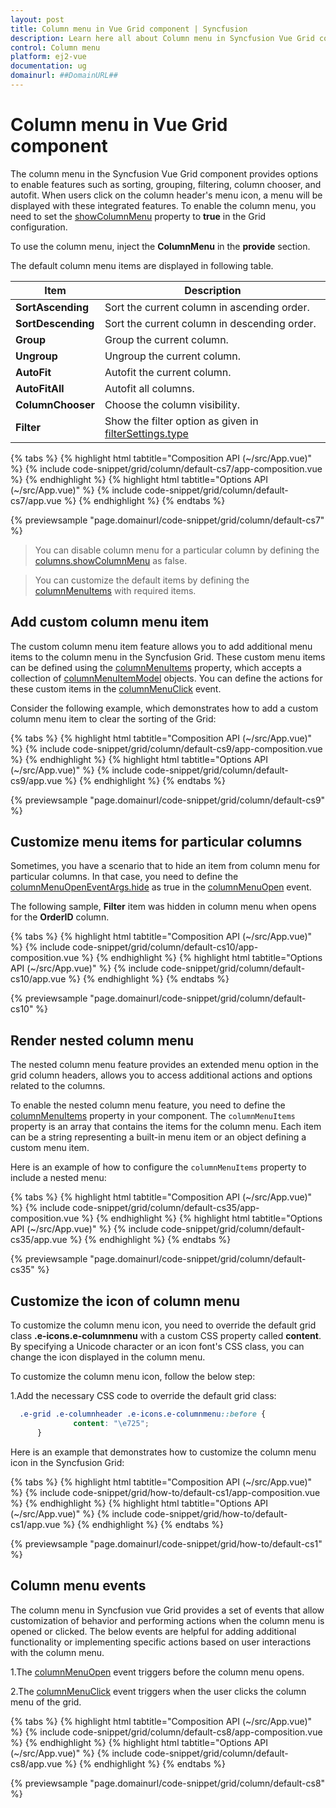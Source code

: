 ```yaml
---
layout: post
title: Column menu in Vue Grid component | Syncfusion
description: Learn here all about Column menu in Syncfusion Vue Grid component of Syncfusion Essential JS 2 and more.
control: Column menu 
platform: ej2-vue
documentation: ug
domainurl: ##DomainURL##
---
```


# Column menu in Vue Grid component

The column menu in the Syncfusion Vue Grid component provides options to enable features such as sorting, grouping, filtering, column chooser, and autofit. When users click on the column header's menu icon, a menu will be displayed with these integrated features. To enable the column menu, you need to set the [showColumnMenu](https://ej2.syncfusion.com/vue/documentation/api/grid/#showcolumnmenu) property to **true** in the Grid configuration.

To use the column menu, inject the **ColumnMenu** in the **provide** section.

The default column menu items are displayed in following table.

| Item               | Description                                                                                                                              |
| ------------------ | ---------------------------------------------------------------------------------------------------------------------------------------- |
| **SortAscending**  | Sort the current column in ascending order.                                                                                              |
| **SortDescending** | Sort the current column in descending order.                                                                                             |
| **Group**          | Group the current column.                                                                                                                |
| **Ungroup**        | Ungroup the current column.                                                                                                              |
| **AutoFit**        | Autofit the current column.                                                                                                              |
| **AutoFitAll**     | Autofit all columns.                                                                                                                     |
| **ColumnChooser**  | Choose the column visibility.                                                                                                            |
| **Filter**         | Show the filter option as given in [filterSettings.type](https://ej2.syncfusion.com/vue/documentation/api/grid/filterSettings/#type) |

{% tabs %}
{% highlight html tabtitle="Composition API (~/src/App.vue)" %}
{% include code-snippet/grid/column/default-cs7/app-composition.vue %}
{% endhighlight %}
{% highlight html tabtitle="Options API (~/src/App.vue)" %}
{% include code-snippet/grid/column/default-cs7/app.vue %}
{% endhighlight %}
{% endtabs %}
        
{% previewsample "page.domainurl/code-snippet/grid/column/default-cs7" %}

> You can disable column menu for a particular column by defining the [columns.showColumnMenu](https://ej2.syncfusion.com/vue/documentation/api/grid/column/#showcolumnmenu) as false.

> You can customize the default items by defining the [columnMenuItems](https://ej2.syncfusion.com/vue/documentation/api/grid/#columnmenuitems) with required items.

## Add custom column menu item

The custom column menu item feature allows you to add additional menu items to the column menu in the Syncfusion Grid. These custom menu items can be defined using the [columnMenuItems](https://ej2.syncfusion.com/vue/documentation/api/grid/#columnmenuitems) property, which accepts a collection of [columnMenuItemModel](https://ej2.syncfusion.com/vue/documentation/api/grid/columnMenuItemModel/) objects. You can define the actions for these custom items in the [columnMenuClick](https://ej2.syncfusion.com/vue/documentation/api/grid/#columnmenuclick) event.

Consider the following example, which demonstrates how to add a custom column menu item to clear the sorting of the Grid:

{% tabs %}
{% highlight html tabtitle="Composition API (~/src/App.vue)" %}
{% include code-snippet/grid/column/default-cs9/app-composition.vue %}
{% endhighlight %}
{% highlight html tabtitle="Options API (~/src/App.vue)" %}
{% include code-snippet/grid/column/default-cs9/app.vue %}
{% endhighlight %}
{% endtabs %}
        
{% previewsample "page.domainurl/code-snippet/grid/column/default-cs9" %}

## Customize menu items for particular columns

Sometimes, you have a scenario that to hide an item from column menu for particular columns. In that case, you need to define the [columnMenuOpenEventArgs.hide](https://ej2.syncfusion.com/vue/documentation/api/grid/columnMenuOpenEventArgs) as true in the [columnMenuOpen](https://ej2.syncfusion.com/vue/documentation/api/grid/#columnmenuopen) event.

The following sample, **Filter** item was hidden in column menu when opens for the **OrderID** column.

{% tabs %}
{% highlight html tabtitle="Composition API (~/src/App.vue)" %}
{% include code-snippet/grid/column/default-cs10/app-composition.vue %}
{% endhighlight %}
{% highlight html tabtitle="Options API (~/src/App.vue)" %}
{% include code-snippet/grid/column/default-cs10/app.vue %}
{% endhighlight %}
{% endtabs %}
        
{% previewsample "page.domainurl/code-snippet/grid/column/default-cs10" %}

## Render nested column menu

The nested column menu feature provides an extended menu option in the grid column headers, allows you to access additional actions and options related to the columns.

To enable the nested column menu feature, you need to define the [columnMenuItems](https://ej2.syncfusion.com/vue/documentation/api/grid/#columnmenuitems) property in your component. The `columnMenuItems` property is an array that contains the items for the column menu. Each item can be a string representing a built-in menu item or an object defining a custom menu item.

Here is an example of how to configure the `columnMenuItems` property to include a nested menu:

{% tabs %}
{% highlight html tabtitle="Composition API (~/src/App.vue)" %}
{% include code-snippet/grid/column/default-cs35/app-composition.vue %}
{% endhighlight %}
{% highlight html tabtitle="Options API (~/src/App.vue)" %}
{% include code-snippet/grid/column/default-cs35/app.vue %}
{% endhighlight %}
{% endtabs %}
        
{% previewsample "page.domainurl/code-snippet/grid/column/default-cs35" %}

## Customize the icon of column menu

To customize the column menu icon, you need to override the default grid class **.e-icons.e-columnmenu** with a custom CSS property called **content**. By specifying a Unicode character or an icon font's CSS class, you can change the icon displayed in the column menu.

To customize the column menu icon, follow the below step:

1.Add the necessary CSS code to override the default grid class:

```css
  .e-grid .e-columnheader .e-icons.e-columnmenu::before {
              content: "\e725";
      }
```

Here is an example that demonstrates how to customize the column menu icon in the Syncfusion Grid:


{% tabs %}
{% highlight html tabtitle="Composition API (~/src/App.vue)" %}
{% include code-snippet/grid/how-to/default-cs1/app-composition.vue %}
{% endhighlight %}
{% highlight html tabtitle="Options API (~/src/App.vue)" %}
{% include code-snippet/grid/how-to/default-cs1/app.vue %}
{% endhighlight %}
{% endtabs %}
        
{% previewsample "page.domainurl/code-snippet/grid/how-to/default-cs1" %}

## Column menu events

The column menu in Syncfusion vue Grid provides a set of events that allow customization of behavior and performing actions when the column menu is opened or clicked. The below events are helpful for adding additional functionality or implementing specific actions based on user interactions with the column menu.

1.The [columnMenuOpen](https://ej2.syncfusion.com/vue/documentation/api/grid/#columnmenuopen) event triggers before the column menu opens.

2.The [columnMenuClick](https://ej2.syncfusion.com/vue/documentation/api/grid/#columnmenuclick) event triggers when the user clicks the column menu of the grid.

{% tabs %}
{% highlight html tabtitle="Composition API (~/src/App.vue)" %}
{% include code-snippet/grid/column/default-cs8/app-composition.vue %}
{% endhighlight %}
{% highlight html tabtitle="Options API (~/src/App.vue)" %}
{% include code-snippet/grid/column/default-cs8/app.vue %}
{% endhighlight %}
{% endtabs %}
        
{% previewsample "page.domainurl/code-snippet/grid/column/default-cs8" %}
